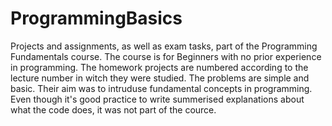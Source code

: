 # ProgrammingBasics
Projects and assignments, as well as exam tasks, part of the Programming Fundamentals course. 
The course is for Beginners with no prior experience in programming. 
The homework projects are numbered according to the lecture number in witch they were studied.
The problems are simple and basic. Their aim was to intruduse fundamental concepts in programming.
Even though it's good practice to write summerised explanations about what the code does, it was not part of the cource.
